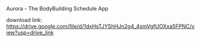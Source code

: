 Aurora - The BodyBuilding Schedule App

download link: https://drive.google.com/file/d/1dxHsTJYShHJn2g4_4smVgfUOXxa5FPNC/view?usp=drive_link
